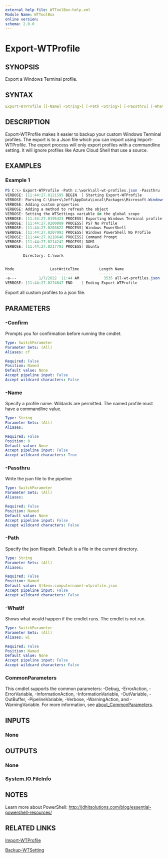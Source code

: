 ```yaml
---
external help file: WTToolBox-help.xml
Module Name: WTToolBox
online version:
schema: 2.0.0
---
```


# Export-WTProfile

## SYNOPSIS

Export a Windows Terminal profile.

## SYNTAX

```yaml
Export-WTProfile [[-Name] <String>] [-Path <String>] [-Passthru] [-WhatIf] [-Confirm] [<CommonParameters>]
```

## DESCRIPTION

Export-WTProfile makes it easier to backup your custom Windows Terminal profiles. The export is to a Json file which you can import using Import-WTProfile. The export process will only export profiles with a commandline setting. It will ignore profiles like Azure Cloud Shell that use a source.

## EXAMPLES

### Example 1

```powershell
PS C:\> Export-WTProfile -Path c:\work\all-wt-profiles.json -Passthru -Verbose
VERBOSE: [11:44:27.0121595 BEGIN  ] Starting Export-WTProfile
VERBOSE: Parsing C:\Users\Jeff\AppData\Local\Packages\Microsoft.WindowsTerminal_8wekyb3d8bbwe\LocalState\settings.json
VERBOSE: Adding custom properties
VERBOSE: Adding a method to refresh the object
VERBOSE: Setting the WTSettings variable in the global scope
VERBOSE: [11:44:27.0195423 PROCESS] Exporting Windows Terminal profile(s) to c:\work\all-wt-profiles.json
VERBOSE: [11:44:27.0200009 PROCESS] PS7 No Profile
VERBOSE: [11:44:27.0203622 PROCESS] Windows PowerShell
VERBOSE: [11:44:27.0207093 PROCESS] Windows PowerShell No Profile
VERBOSE: [11:44:27.0210646 PROCESS] Command Prompt
VERBOSE: [11:44:27.0214242 PROCESS] DOM1
VERBOSE: [11:44:27.0217793 PROCESS] Ubuntu

        Directory: C:\work


Mode                LastWriteTime         Length Name
----                -------------         ------ ----
-a---          1/7/2022  11:44 AM           3535 all-wt-profiles.json
VERBOSE: [11:44:27.0274847 END    ] Ending Export-WTProfile
```

Export all custom profiles to a json file.

## PARAMETERS

### -Confirm

Prompts you for confirmation before running the cmdlet.

```yaml
Type: SwitchParameter
Parameter Sets: (All)
Aliases: cf

Required: False
Position: Named
Default value: None
Accept pipeline input: False
Accept wildcard characters: False
```

### -Name

Specify a profile name. Wildards are permitted. The named profile must have a commandline value.

```yaml
Type: String
Parameter Sets: (All)
Aliases:

Required: False
Position: 0
Default value: None
Accept pipeline input: False
Accept wildcard characters: True
```

### -Passthru

Write the json file to the pipeline

```yaml
Type: SwitchParameter
Parameter Sets: (All)
Aliases:

Required: False
Position: Named
Default value: None
Accept pipeline input: False
Accept wildcard characters: False
```

### -Path

Specify the json filepath. Default is a file in the current directory.

```yaml
Type: String
Parameter Sets: (All)
Aliases:

Required: False
Position: Named
Default value: $($env:computername)-wtprofile.json
Accept pipeline input: False
Accept wildcard characters: False
```

### -WhatIf

Shows what would happen if the cmdlet runs.
The cmdlet is not run.

```yaml
Type: SwitchParameter
Parameter Sets: (All)
Aliases: wi

Required: False
Position: Named
Default value: None
Accept pipeline input: False
Accept wildcard characters: False
```

### CommonParameters

This cmdlet supports the common parameters: -Debug, -ErrorAction, -ErrorVariable, -InformationAction, -InformationVariable, -OutVariable, -OutBuffer, -PipelineVariable, -Verbose, -WarningAction, and -WarningVariable. For more information, see [about_CommonParameters](http://go.microsoft.com/fwlink/?LinkID=113216).

## INPUTS

### None

## OUTPUTS

### None

### System.IO.FileInfo

## NOTES

Learn more about PowerShell: http://jdhitsolutions.com/blog/essential-powershell-resources/

## RELATED LINKS

[Import-WTProfile](Import-WTProfile.md)

[Backup-WTSetting](Backup-WTSetting.md)
